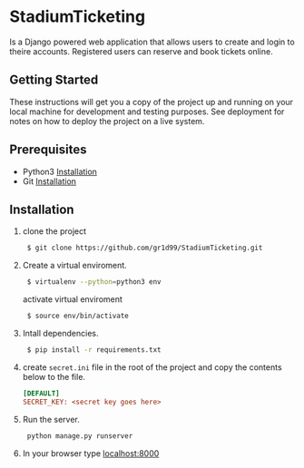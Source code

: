 # StadiumTicketing
Is a Django powered web application that allows users to create and login to theire accounts.
Registered users can reserve and book tickets online.

## Getting Started
These instructions will get you a copy of the project up and running on your local machine for development and testing purposes. 
See deployment for notes on how to deploy the project on a live system.

## Prerequisites
- Python3 [Installation](https://www.python.org/downloads/)
- Git [Installation](https://git-scm.com/downloads)

## Installation
1. clone the project 
   ```bash
    $ git clone https://github.com/gr1d99/StadiumTicketing.git
   ```
 
 2. Create a virtual enviroment.
    ```bash
     $ virtualenv --python=python3 env
    ```
    
    activate virtual enviroment
    
    ```bash
     $ source env/bin/activate
    ```
    
 3. Intall dependencies.
    ```bash
     $ pip install -r requirements.txt
    ```
   
 4. create `secret.ini` file in the root of the project and copy the contents below to the file.
   
    ```ini
    [DEFAULT]
    SECRET_KEY: <secret key goes here>
    ```
 5. Run the server.
    ```bash
     python manage.py runserver
    ```
 
 6. In your browser type [localhost:8000](127.0.0.1:8000)
 